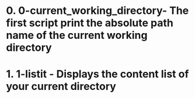 # 0. 0-current_working_directory- The first script print the absolute path name of the current working directory
# 1. 1-listit - Displays the content list of your current directory
